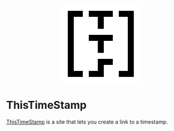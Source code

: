 <p align="center">
  <img src="img/tts.png" alt=""/>
</p>

# ThisTimeStamp

[ThisTimeStamp] is a site that lets you create a link to a timestamp.

[ThisTimeStamp]: https://thistimestamp.github.io
